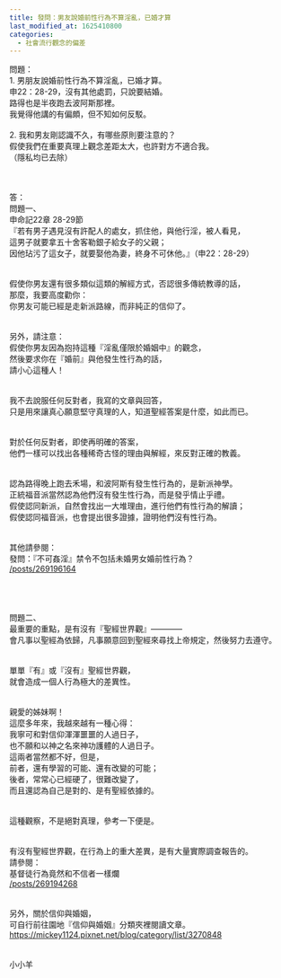 ```yaml
---
title: 發問：男友說婚前性行為不算淫亂，已婚才算
last_modified_at: 1625410800
categories:
  - 社會流行觀念的偏差
---
```


<div>問題：</div>

<div>1.<span style="white-space:pre"> </span>男朋友說婚前性行為不算淫亂，已婚才算。</div>

<div>申22：28-29，沒有其他處罰，只說要結婚。</div>

<div>路得也是半夜跑去波阿斯那裡。</div>

<div>我覺得他講的有偏頗，但不知如何反駁。</div>

<div>&nbsp;</div>

<div>2.<span style="white-space:pre"> </span>我和男友剛認識不久，有哪些原則要注意的？</div>

<div>假使我們在重要真理上觀念差距太大，也許對方不適合我。</div>

<div>（隱私均已去除）</div>

<div>&nbsp;</div>

<div>&nbsp;</div>

<div>&nbsp;</div>

<div>答：</div>

<div>問題一、</div>

<div>申命記22章 28-29節</div>

<div>『若有男子遇見沒有許配人的處女，抓住他，與他行淫，被人看見，</div>

<div>這男子就要拿五十舍客勒銀子給女子的父親；</div>

<div>因他玷污了這女子，就要娶他為妻，終身不可休他。』（申22：28-29）</div>

<div>&nbsp;</div>

<div>&nbsp;</div>

<div>假使你男友還有很多類似這類的解經方式，否認很多傳統教導的話，</div>

<div>那麼，我要高度勸你：</div>

<div>你男友可能已經是走新派路線，而非純正的信仰了。</div>

<div>&nbsp;</div>

<div>&nbsp;</div>

<div>另外，請注意：</div>

<div>假使你男友因為抱持這種『淫亂僅限於婚姻中』的觀念，</div>

<div>然後要求你在『婚前』與他發生性行為的話，</div>

<div>請小心這種人！</div>

<div>&nbsp;</div>

<div>&nbsp;</div>

<div>我不去說服任何反對者，我寫的文章與回答，</div>

<div>只是用來讓真心願意堅守真理的人，知道聖經答案是什麼，如此而已。</div>

<div>&nbsp;</div>

<div>&nbsp;</div>

<div>對於任何反對者，即使再明確的答案，</div>

<div>他們一樣可以找出各種稀奇古怪的理由與解經，來反對正確的教義。</div>

<div>&nbsp;</div>

<div>&nbsp;</div>

<div>認為路得晚上跑去禾場，和波阿斯有發生性行為的，是新派神學。</div>

<div>正統福音派當然認為他們沒有發生性行為，而是發乎情止乎禮。</div>

<div>假使認同新派，自然會找出一大堆理由，進行他們有性行為的解讀；</div>

<div>假使認同福音派，也會提出很多證據，證明他們沒有性行為。</div>

<div>&nbsp;</div>

<div>&nbsp;</div>

<div>其他請參閱：</div>

<div>發問：『不可姦淫』禁令不包括未婚男女婚前性行為？</div>

<div><a href="/posts/269196164" target="_blank">/posts/269196164</a></div>

<div>&nbsp;</div>

<div>&nbsp;</div>

<div>&nbsp;</div>

<div>&nbsp;</div>

<div>問題二、</div>

<div>最重要的重點，是有沒有『聖經世界觀』————</div>

<div>會凡事以聖經為依歸，凡事願意回到聖經來尋找上帝規定，然後努力去遵守。</div>

<div>&nbsp;</div>

<div>&nbsp;</div>

<div>單單『有』或『沒有』聖經世界觀，</div>

<div>就會造成一個人行為極大的差異性。</div>

<div>&nbsp;</div>

<div>&nbsp;</div>

<div>親愛的姊妹啊！</div>

<div>這麼多年來，我越來越有一種心得：</div>

<div>我寧可和對信仰渾渾噩噩的人過日子，</div>

<div>也不願和以神之名來神功護體的人過日子。</div>

<div>這兩者當然都不好，但是，</div>

<div>前者，還有學習的可能、還有改變的可能；</div>

<div>後者，常常心已經硬了，很難改變了，</div>

<div>而且還認為自己是對的、是有聖經依據的。</div>

<div>&nbsp;</div>

<div>&nbsp;</div>

<div>這種觀察，不是絕對真理，參考一下便是。</div>

<div>&nbsp;</div>

<div>&nbsp;</div>

<div>有沒有聖經世界觀，在行為上的重大差異，是有大量實際調查報告的。</div>

<div>請參閱：</div>

<div>基督徒行為竟然和不信者一樣爛</div>

<div><a href="/posts/269194268" target="_blank">/posts/269194268</a></div>

<div>&nbsp;</div>

<div>&nbsp;</div>

<div>另外，關於信仰與婚姻，</div>

<div>可自行前往園地『信仰與婚姻』分類夾裡閱讀文章。</div>

<div><a href="https://mickey1124.pixnet.net/blog/category/list/3270848" target="_blank">https://mickey1124.pixnet.net/blog/category/list/3270848</a></div>

<div>&nbsp;</div>

<div>&nbsp;</div>

<div>小小羊</div>

<div>&nbsp;</div>

